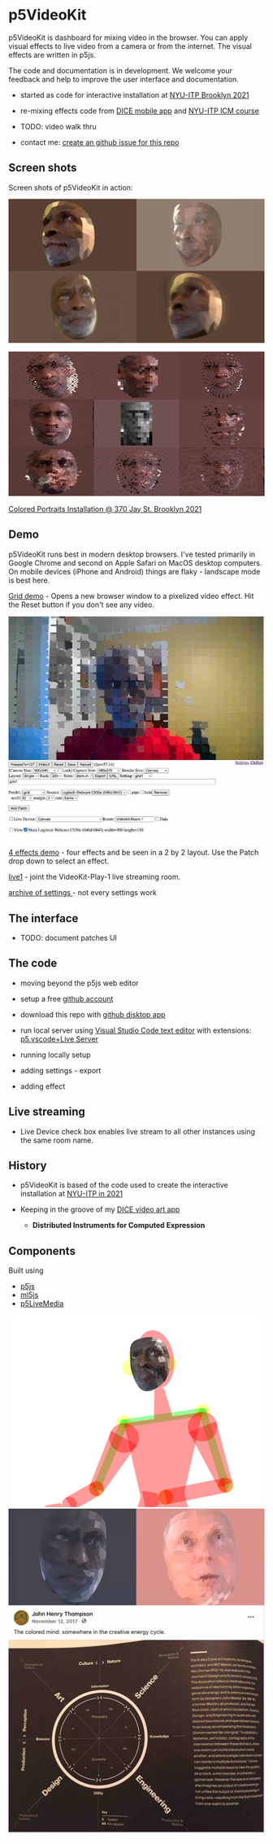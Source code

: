# p5VideoKit

p5VideoKit is dashboard for mixing video in the browser.
You can apply visual effects
to live video from a camera or from the internet.
The visual effects are written in p5js.

The code and documentation is in development.
We welcome your feedback and help to improve the user interface and documentation.

- started as code for interactive installation at [NYU-ITP Brooklyn 2021](https://jht1493.github.io/2021-NYU-ITP-Installation)

- re-mixing effects code from
  [DICE mobile app](http://www.johnhenrythompson.com/3-dice) and
  [NYU-ITP ICM course](https://github.com/ITPNYU/ICM-2021-Code)
- TODO: video walk thru
- contact me: [create an github issue for this repo](https://github.com/jht1493/p5VideoKit/issues)

## Screen shots

Screen shots of p5VideoKit in action:

![face-tile](docs/media/0-face-tile-1-test_2022-05-03-2.jpg)

![facet](docs/media/0-facet-hd_2021-08-25.jpeg)

[Colored Portraits Installation @ 370 Jay St. Brooklyn 2021](https://jht1493.github.io/2021-NYU-ITP-Installation/colored.html)

## Demo

p5VideoKit runs best in modern desktop browsers. I've tested primarily in Google Chrome and second on Apple Safari on MacOS desktop computers. On mobile devices (iPhone and Android) things are flaky - landscape mode is best here.

[Grid demo](https://jht1493.net/p5VideoKit/demo/?d=demo/grid1.json) - Opens a new browser window to a pixelized video effect. Hit the Reset button if you don't see any video.

![grid1](docs/media/grid1.jpg)

[4 effects demo](https://jht1493.net/p5VideoKit/demo/?d=demo/effects4.json) - four effects and be seen in a 2 by 2 layout. Use the Patch drop down to select an effect.

[live1](https://jht1493.net/p5VideoKit/demo/?d=baked/live1.json) - joint the VideoKit-Play-1 live streaming room.

[archive of settings ](https://jht1493.net/p5VideoKit/demo/settings.html) - not every settings work

## The interface

- TODO: document patches UI

## The code

- moving beyond the p5js web editor
- setup a free [github account ](https://github.com/)
- download this repo with [github disktop app](https://desktop.github.com/)
- run local server using
  [Visual Studio Code text editor](https://code.visualstudio.com/)
  with extensions:
  [p5.vscode+Live Server](https://marketplace.visualstudio.com/items?itemName=samplavigne.p5-vscode)

- running locally setup
- adding settings - export
- adding effect

## Live streaming

- Live Device check box enables live stream to all other instances using the same room name.

## History

- p5VideoKit is based of the code used to create the interactive installation at [NYU-ITP in 2021](https://jht1493.github.io/2021-NYU-ITP-Installation/)

- Keeping in the groove of my [DICE video art app](http://www.johnhenrythompson.com/3-dice)

  - **Distributed Instruments for Computed Expression**

## Components

Built using

- [p5js](https://p5js.org)
- [ml5js](https://ml5js.org)
- [p5LiveMedia](https://github.com/vanevery/p5LiveMedia)

![facet](docs/media/1-show-posenet-facemesh_2021-12-12_28.png)
![skin-tones](docs/media/skin-tones-1-bb-jht.jpg)
![creative-energy-2017-11](docs/media/creative-energy-2017-11.jpg)

